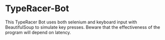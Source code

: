 # TypeRacer-Bot
This TypeRacer Bot uses both selenium and keyboard input with BeautifulSoup to simulate key presses. Beware that the effectiveness of the program will depend on latency.

